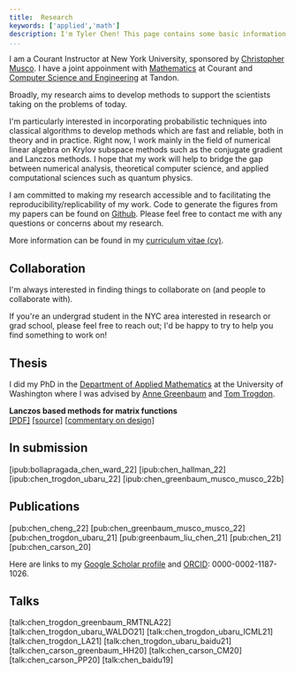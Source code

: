 ```yaml
---
title:  Research
keywords: ['applied','math']
description: I'm Tyler Chen! This page contains some basic information about my reserach.
...
```


I am a Courant Instructor at New York University, sponsored by [Christopher Musco](chrismusco.com/).
I have a joint appoinment with [Mathematics](https://math.nyu.edu/dynamic/) at Courant and [Computer Science and Engineering](https://engineering.nyu.edu/academics/departments/computer-science-and-engineering) at Tandon.


Broadly, my research aims to develop methods to support the scientists taking on the problems of today.

I'm particularly interested in incorporating probabilistic techniques into classical algorithms to develop methods which are fast and reliable, both in theory and in practice.
Right now, I work mainly in the field of numerical linear algebra on Krylov subspace methods such as the conjugate gradient and Lanczos methods.
I hope that my work will help to bridge the gap between numerical analysis, theoretical computer science, and applied computational sciences such as quantum physics.


I am committed to making my research accessible and to facilitating the reproducibility/replicability of my work. 
Code to generate the figures from my papers can be found on [Github](https://github.com/chentyl).
Please feel free to contact me with any questions or concerns about my research.


More information can be found in my [curriculum vitae (cv)](./cv.pdf).


## Collaboration

I'm always interested in finding things to collaborate on (and people to collaborate with).

If you're an undergrad student in the NYC area interested in research or grad school, please feel free to reach out; I'd be happy to try to help you find something to work on! 


## Thesis

I did my PhD in the [Department of Applied Mathematics](amath.washington.edu/) at the University of Washington where I was advised by [Anne Greenbaum](https://faculty.washington.edu/greenbau/) and [Tom Trogdon](https://faculty.washington.edu/trogdon/).

**Lanczos based methods for matrix functions**   
[[PDF]](./thesis.pdf) 
[[source]](https://github.com/tchen-research/thesis)
[[commentary on design]](./design.pdf) 




## In submission

[ipub:bollapragada_chen_ward_22]
[ipub:chen_hallman_22]
[ipub:chen_trogdon_ubaru_22]
[ipub:chen_greenbaum_musco_musco_22b]

## Publications

[pub:chen_cheng_22]
[pub:chen_greenbaum_musco_musco_22]
[pub:chen_trogdon_ubaru_21]
[pub:greenbaum_liu_chen_21]
[pub:chen_21]
[pub:chen_carson_20]

Here are links to my [Google Scholar profile](https://scholar.google.com/citations?hl=en&user=FD4TjnYAAAAJ) and [ORCID](https://orcid.org/0000-0002-1187-1026): 0000-0002-1187-1026.

## Talks

[talk:chen_trogdon_greenbaum_RMTNLA22]
[talk:chen_trogdon_ubaru_WALDO21]
[talk:chen_trogdon_ubaru_ICML21]
[talk:chen_trogdon_LA21]
[talk:chen_trogdon_ubaru_baidu21]
[talk:chen_carson_greenbaum_HH20]
[talk:chen_carson_CM20]
[talk:chen_carson_PP20]
[talk:chen_baidu19]


